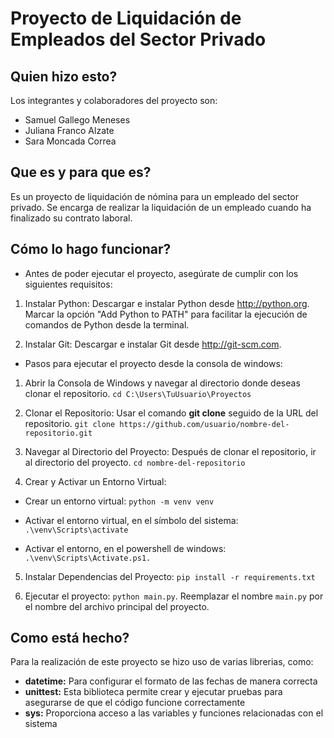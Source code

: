 # **Proyecto de Liquidación de Empleados del Sector Privado**

## **Quien hizo esto?**

Los integrantes y colaboradores del proyecto son:

- Samuel Gallego Meneses
- Juliana Franco Alzate
- Sara Moncada Correa

## **Que es y para que es?**

Es un proyecto de liquidación de nómina para un empleado del sector privado. Se encarga de realizar la liquidación de un empleado cuando ha finalizado su contrato laboral.

## **Cómo lo hago funcionar?**

- Antes de poder ejecutar el proyecto, asegúrate de cumplir con los siguientes requisitos:

1. Instalar Python: Descargar e instalar Python desde http://python.org. Marcar la opción "Add Python to PATH" para facilitar la ejecución de comandos de Python desde la terminal.

2. Instalar Git: Descargar e instalar Git desde http://git-scm.com.

- Pasos para ejecutar el proyecto desde la consola de windows:

1. Abrir la Consola de Windows y navegar al directorio donde deseas clonar el repositorio.
```cd C:\Users\TuUsuario\Proyectos```

2. Clonar el Repositorio: Usar el comando **git clone** seguido de la URL del repositorio.
```git clone https://github.com/usuario/nombre-del-repositorio.git```

3. Navegar al Directorio del Proyecto: Después de clonar el repositorio, ir al directorio del proyecto.
```cd nombre-del-repositorio```

4. Crear y Activar un Entorno Virtual:

- Crear un entorno virtual: ```python -m venv venv```

- Activar el entorno virtual, en el símbolo del sistema:
```.\venv\Scripts\activate```

- Activar el entorno, en el powershell de windows: ```.\venv\Scripts\Activate.ps1.```

5. Instalar Dependencias del Proyecto: ```pip install -r requirements.txt```

6. Ejecutar el proyecto: ```python main.py```.
Reemplazar el nombre ```main.py``` por el nombre del archivo principal del proyecto.

## **Como está hecho?**

Para la realización de este proyecto se hizo uso de varias librerias, como:

- **datetime:** Para configurar el formato de las fechas de manera correcta
- **unittest:** Esta biblioteca permite crear y ejecutar pruebas para asegurarse de que el código funcione correctamente
- **sys:** Proporciona acceso a las variables y funciones relacionadas con el sistema